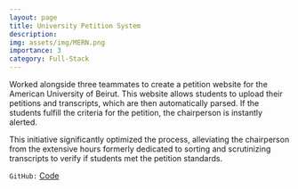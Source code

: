 ```yaml
---
layout: page
title: University Petition System
description: 
img: assets/img/MERN.png
importance: 3
category: Full-Stack
---
```


Worked alongside three teammates to create a petition website for the American University of Beirut. This website allows students to upload their petitions and transcripts, which are then automatically parsed. If the students fulfill the criteria for the petition, the chairperson is instantly alerted.

This initiative significantly optimized the process, alleviating the chairperson from the extensive hours formerly dedicated to sorting and scrutinizing transcripts to verify if students met the petition standards.

`GitHub:` <a href="https://github.com/yehya-farhat/rpms">Code</a>